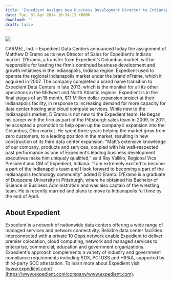 ```yaml
---
title: 'Expedient Assigns New Business Development Director to Indianapolis Region'
date: Tue, 01 Apr 2014 18:34:13 +0000
download: ''
draft: false
---
```


![](/company/www.expedient.com/images/matt_2.png)

CARMEL, Ind. – Expedient Data Centers announced today the assignment of Matthew D’Eramo as its new Director of Sales for Expedient’s Indiana market. D’Eramo, a transfer from Expedient’s Columbus market, will be responsible for leading the firm’s continued business development and growth initiatives in the Indianapolis, Indiana region. Expedient used to operate the regional Indianapolis market under the brand nFrame, which it acquired in 2007. The company completed a brand name transition to Expedient Data Centers in late 2013, which is the moniker for all its other operations in the Midwest and North Atlantic regions. Expedient is in the final stages of an 18 month, $11 Million dollar expansion project at their Indianapolis facility, in response to increasing demand for more capacity for data center hosting and cloud compute services. While new to the Indianapolis market, D’Eramo is not new to the Expedient team. He began his career with the firm as part of the Pittsburgh sales team in 2009. In 2011, he accepted a promotion to help open up the company’s expansion into the Columbus, Ohio market. He spent three years helping the market grow from zero customers, to a leading position in the market, resulting in new construction of its third data center expansion. “Matt’s extensive knowledge of our company, products and services, coupled with his well-respected past performance as one of Expedient’s leading business development executives make him uniquely qualified,” said Ray Vallillo, Regional Vice President and GM of Expedient, Indiana. “I am extremely excited to become a part of the Indianapolis team and I look forward to becoming a part of the Indianapolis technology community” added D’Eramo. D’Eramo is a graduate of Duquesne University in Pittsburgh, where he obtained his Bachelor of Science in Business Administration and was also captain of the wrestling team. He is recently married and plans to move to Indianapolis full time by the end of April.

About Expedient
---------------

Expedient is a network of nationwide data centers offering a wide range of managed services and network connectivity. Reliable data center facilities interconnected with a private 10 Gbps network enable Expedient to deliver premier colocation, cloud computing, network and managed services to enterprise, commercial, education and government organizations. Expedient's approach complements a variety of industry and government compliance requirements including SOX, PCI DSS and HIPAA, supported by third-party SOC attestation. To learn more about Expedient visit [www.expedient.com](https://www.expedient.com/company/www.expedient.com).